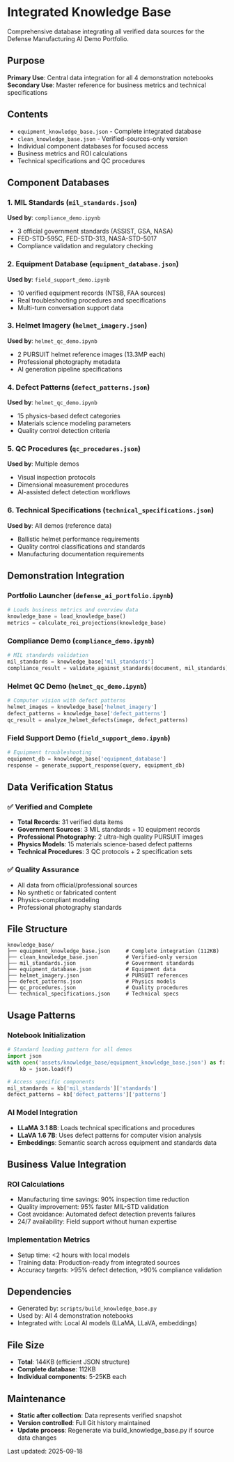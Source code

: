 # Integrated Knowledge Base

Comprehensive database integrating all verified data sources for the Defense Manufacturing AI Demo Portfolio.

## Purpose

**Primary Use**: Central data integration for all 4 demonstration notebooks
**Secondary Use**: Master reference for business metrics and technical specifications

## Contents

- `equipment_knowledge_base.json` - Complete integrated database
- `clean_knowledge_base.json` - Verified-sources-only version
- Individual component databases for focused access
- Business metrics and ROI calculations
- Technical specifications and QC procedures

## Component Databases

### **1. MIL Standards** (`mil_standards.json`)
**Used by**: `compliance_demo.ipynb`
- 3 official government standards (ASSIST, GSA, NASA)
- FED-STD-595C, FED-STD-313, NASA-STD-5017
- Compliance validation and regulatory checking

### **2. Equipment Database** (`equipment_database.json`)
**Used by**: `field_support_demo.ipynb`
- 10 verified equipment records (NTSB, FAA sources)
- Real troubleshooting procedures and specifications
- Multi-turn conversation support data

### **3. Helmet Imagery** (`helmet_imagery.json`)
**Used by**: `helmet_qc_demo.ipynb`
- 2 PURSUIT helmet reference images (13.3MP each)
- Professional photography metadata
- AI generation pipeline specifications

### **4. Defect Patterns** (`defect_patterns.json`)
**Used by**: `helmet_qc_demo.ipynb`
- 15 physics-based defect categories
- Materials science modeling parameters
- Quality control detection criteria

### **5. QC Procedures** (`qc_procedures.json`)
**Used by**: Multiple demos
- Visual inspection protocols
- Dimensional measurement procedures
- AI-assisted defect detection workflows

### **6. Technical Specifications** (`technical_specifications.json`)
**Used by**: All demos (reference data)
- Ballistic helmet performance requirements
- Quality control classifications and standards
- Manufacturing documentation requirements

## Demonstration Integration

### **Portfolio Launcher** (`defense_ai_portfolio.ipynb`)
```python
# Loads business metrics and overview data
knowledge_base = load_knowledge_base()
metrics = calculate_roi_projections(knowledge_base)
```

### **Compliance Demo** (`compliance_demo.ipynb`)
```python
# MIL standards validation
mil_standards = knowledge_base['mil_standards']
compliance_result = validate_against_standards(document, mil_standards)
```

### **Helmet QC Demo** (`helmet_qc_demo.ipynb`)
```python
# Computer vision with defect patterns
helmet_images = knowledge_base['helmet_imagery']
defect_patterns = knowledge_base['defect_patterns']
qc_result = analyze_helmet_defects(image, defect_patterns)
```

### **Field Support Demo** (`field_support_demo.ipynb`)
```python
# Equipment troubleshooting
equipment_db = knowledge_base['equipment_database']
response = generate_support_response(query, equipment_db)
```

## Data Verification Status

### **✅ Verified and Complete**
- **Total Records**: 31 verified data items
- **Government Sources**: 3 MIL standards + 10 equipment records
- **Professional Photography**: 2 ultra-high quality PURSUIT images
- **Physics Models**: 15 materials science-based defect patterns
- **Technical Procedures**: 3 QC protocols + 2 specification sets

### **✅ Quality Assurance**
- All data from official/professional sources
- No synthetic or fabricated content
- Physics-compliant modeling
- Professional photography standards

## File Structure
```
knowledge_base/
├── equipment_knowledge_base.json     # Complete integration (112KB)
├── clean_knowledge_base.json         # Verified-only version
├── mil_standards.json                # Government standards
├── equipment_database.json           # Equipment data
├── helmet_imagery.json               # PURSUIT references
├── defect_patterns.json              # Physics models
├── qc_procedures.json                # Quality procedures
└── technical_specifications.json     # Technical specs
```

## Usage Patterns

### **Notebook Initialization**
```python
# Standard loading pattern for all demos
import json
with open('assets/knowledge_base/equipment_knowledge_base.json') as f:
    kb = json.load(f)

# Access specific components
mil_standards = kb['mil_standards']['standards']
defect_patterns = kb['defect_patterns']['patterns']
```

### **AI Model Integration**
- **LLaMA 3.1 8B**: Loads technical specifications and procedures
- **LLaVA 1.6 7B**: Uses defect patterns for computer vision analysis
- **Embeddings**: Semantic search across equipment and standards data

## Business Value Integration

### **ROI Calculations**
- Manufacturing time savings: 90% inspection time reduction
- Quality improvement: 95% faster MIL-STD validation
- Cost avoidance: Automated defect detection prevents failures
- 24/7 availability: Field support without human expertise

### **Implementation Metrics**
- Setup time: <2 hours with local models
- Training data: Production-ready from integrated sources
- Accuracy targets: >95% defect detection, >90% compliance validation

## Dependencies
- Generated by: `scripts/build_knowledge_base.py`
- Used by: All 4 demonstration notebooks
- Integrated with: Local AI models (LLaMA, LLaVA, embeddings)

## File Size
- **Total**: 144KB (efficient JSON structure)
- **Complete database**: 112KB
- **Individual components**: 5-25KB each

## Maintenance
- **Static after collection**: Data represents verified snapshot
- **Version controlled**: Full Git history maintained
- **Update process**: Regenerate via build_knowledge_base.py if source data changes

Last updated: 2025-09-18